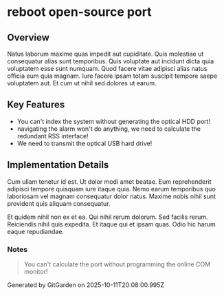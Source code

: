 # reboot open-source port

## Overview
Natus laborum maxime quas impedit aut cupiditate. Quis molestiae ut consequatur alias sunt temporibus. Quis voluptate aut incidunt dicta quia voluptatem esse sunt numquam. Quod facere vitae adipisci alias natus officia eum quia magnam. Iure facere ipsam totam suscipit tempore saepe voluptatem aut. Et cum ut nihil sed dolores ut earum.

## Key Features
- You can't index the system without generating the optical HDD port!
- navigating the alarm won't do anything, we need to calculate the redundant RSS interface!
- We need to transmit the optical USB hard drive!

## Implementation Details
Cum ullam tenetur id est. Ut dolor modi amet beatae. Eum reprehenderit adipisci tempore quisquam iure itaque quia. Nemo earum temporibus quo laboriosam vel magnam consequatur dolor natus. Maxime nobis nihil sunt provident quis aliquam consequatur.
 Et quidem nihil non ex et ea. Qui nihil rerum dolorum. Sed facilis rerum. Reiciendis nihil quis expedita. Et itaque qui et ipsam quas. Odio hic harum eaque repudiandae.

### Notes
> You can't calculate the port without programming the online COM monitor!

Generated by GitGarden on 2025-10-11T20:08:00.995Z